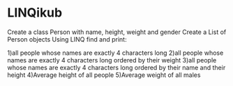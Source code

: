 # LINQikub

Create a class Person with name, height, weight and gender
Create a List of Person objects
      Using LINQ find and print:

1)all people whose names are exactly 4 characters long
2)all people whose names are exactly 4 characters long ordered by their weight
3)all people whose names are exactly 4 characters long ordered by their name and their height
4)Average height of all people
5)Average weight of all males
